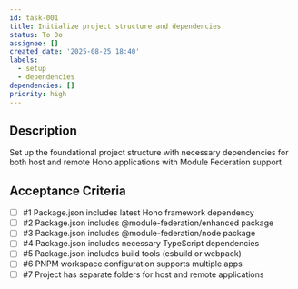 ```yaml
---
id: task-001
title: Initialize project structure and dependencies
status: To Do
assignee: []
created_date: '2025-08-25 18:40'
labels:
  - setup
  - dependencies
dependencies: []
priority: high
---
```


## Description

Set up the foundational project structure with necessary dependencies for both host and remote Hono applications with Module Federation support

## Acceptance Criteria
<!-- AC:BEGIN -->
- [ ] #1 Package.json includes latest Hono framework dependency
- [ ] #2 Package.json includes @module-federation/enhanced package
- [ ] #3 Package.json includes @module-federation/node package
- [ ] #4 Package.json includes necessary TypeScript dependencies
- [ ] #5 Package.json includes build tools (esbuild or webpack)
- [ ] #6 PNPM workspace configuration supports multiple apps
- [ ] #7 Project has separate folders for host and remote applications
<!-- AC:END -->
